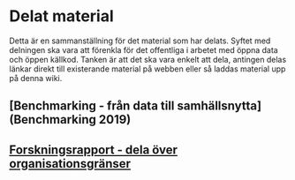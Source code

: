 # Delat material

Detta är en sammanställning för det material som har delats. Syftet med delningen ska vara att förenkla för det offentliga i arbetet med öppna data och öppen källkod. Tanken är att det ska vara enkelt att dela, antingen delas länkar direkt till existerande material på webben eller så laddas material upp på denna wiki.

## [Benchmarking - från data till samhällsnytta](Benchmarking 2019)

## [Forskningsrapport - dela över organisationsgränser](uploads/4906d174106904b8902edf792092c0e7/EGOV2020.pdf)
